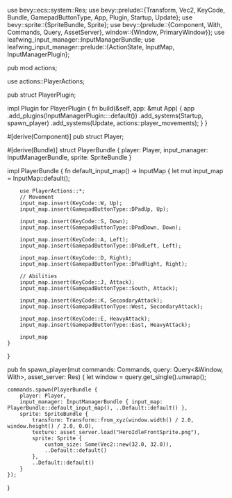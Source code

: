 use bevy::ecs::system::Res;
use bevy::prelude::{Transform, Vec2, KeyCode, Bundle, GamepadButtonType, App, Plugin, Startup, Update};
use bevy::sprite::{SpriteBundle, Sprite};
use bevy::{prelude::{Component, With, Commands, Query, AssetServer}, window::{Window, PrimaryWindow}};
use leafwing_input_manager::InputManagerBundle;
use leafwing_input_manager::prelude::{ActionState, InputMap, InputManagerPlugin};

pub mod actions;

use actions::PlayerActions;

pub struct PlayerPlugin;

impl Plugin for PlayerPlugin {
    fn build(&self, app: &mut App) {
        app
            .add_plugins(InputManagerPlugin::<PlayerActions>::default())
            .add_systems(Startup, spawn_player)
            .add_systems(Update, actions::player_movements);
    }
}

#[derive(Component)]
pub struct Player;

#[derive(Bundle)]
struct PlayerBundle {
    player: Player,
    input_manager: InputManagerBundle<PlayerActions>,
    sprite: SpriteBundle
}

impl PlayerBundle {
    fn default_input_map() -> InputMap<PlayerActions> {
        let mut input_map = InputMap::default();

        use PlayerActions::*;
        // Movement
        input_map.insert(KeyCode::W, Up);
        input_map.insert(GamepadButtonType::DPadUp, Up);

        input_map.insert(KeyCode::S, Down);
        input_map.insert(GamepadButtonType::DPadDown, Down);

        input_map.insert(KeyCode::A, Left);
        input_map.insert(GamepadButtonType::DPadLeft, Left);

        input_map.insert(KeyCode::D, Right);
        input_map.insert(GamepadButtonType::DPadRight, Right);

        // Abilities
        input_map.insert(KeyCode::J, Attack);
        input_map.insert(GamepadButtonType::South, Attack);

        input_map.insert(KeyCode::K, SecondaryAttack);
        input_map.insert(GamepadButtonType::West, SecondaryAttack);

        input_map.insert(KeyCode::E, HeavyAttack);
        input_map.insert(GamepadButtonType::East, HeavyAttack);

        input_map
    }
}

pub fn spawn_player(mut commands: Commands, query: Query<&Window, With<PrimaryWindow>>, asset_server: Res<AssetServer>) {
    let window = query.get_single().unwrap();

    commands.spawn(PlayerBundle {
        player: Player,
        input_manager: InputManagerBundle { input_map: PlayerBundle::default_input_map(), ..Default::default() },
        sprite: SpriteBundle {
            transform: Transform::from_xyz(window.width() / 2.0, window.height() / 2.0, 0.0),
            texture: asset_server.load("HeroIdleFrontSprite.png"),
            sprite: Sprite {
                custom_size: Some(Vec2::new(32.0, 32.0)),
                ..Default::default()
            },
            ..Default::default()
        }
    });
}

